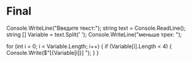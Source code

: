 # Final
Console.WriteLine("Введите текст:");
string text = Console.ReadLine();
string [] Variable = text.Split(' ');
Console.WriteLine("меньше трех: ");

for (int i = 0; i < Variable.Length; i++)
{
    if (Variable[i].Length < 4)
    {
        Console.Write($"[{Variable[i]}] ");
    }
}

